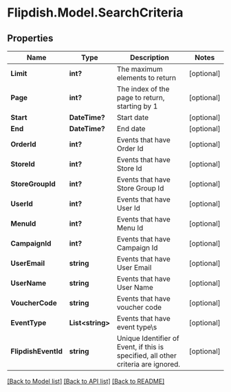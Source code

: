 # Flipdish.Model.SearchCriteria
## Properties

Name | Type | Description | Notes
------------ | ------------- | ------------- | -------------
**Limit** | **int?** | The maximum elements to return | [optional] 
**Page** | **int?** | The index of the page to return, starting by 1 | [optional] 
**Start** | **DateTime?** | Start date | [optional] 
**End** | **DateTime?** | End date | [optional] 
**OrderId** | **int?** | Events that have Order Id | [optional] 
**StoreId** | **int?** | Events that have Store Id | [optional] 
**StoreGroupId** | **int?** | Events that have Store Group Id | [optional] 
**UserId** | **int?** | Events that have User Id | [optional] 
**MenuId** | **int?** | Events that have Menu Id | [optional] 
**CampaignId** | **int?** | Events that have Campaign Id | [optional] 
**UserEmail** | **string** | Events that have User Email | [optional] 
**UserName** | **string** | Events that have User Name | [optional] 
**VoucherCode** | **string** | Events that have voucher code | [optional] 
**EventType** | **List&lt;string&gt;** | Events that have event type\\s | [optional] 
**FlipdishEventId** | **string** | Unique Identifier of Event, if this is specified, all other criteria are ignored. | [optional] 

[[Back to Model list]](../README.md#documentation-for-models) [[Back to API list]](../README.md#documentation-for-api-endpoints) [[Back to README]](../README.md)

